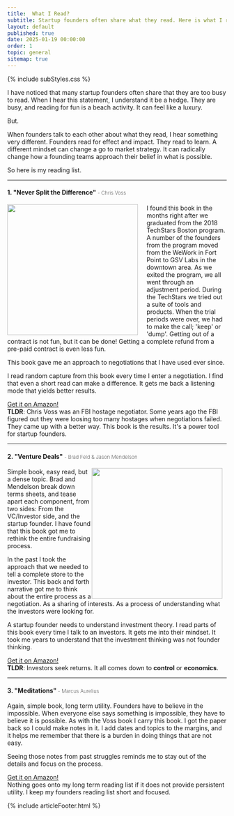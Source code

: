 ```yaml
---
title:  What I Read?
subtitle: Startup founders often share what they read. Here is what I read.
layout: default
published: true
date: 2025-01-19 00:00:00
order: 1
topic: general
sitemap: true
---
```


{% include subStyles.css %}

I have noticed that many startup founders often share that they are
too busy to read. When I hear this statement, I understand it be a hedge.
They are busy, and reading for fun is a beach activity. It can feel like
a luxury.

But.

When founders talk to each other about what they read, I hear something
very different. Founders read for effect and impact. They read to learn.
A different mindset can change a go to market strategy. It can radically change
how a founding teams approach their belief in what is possible.

So here is my reading list.

<hr>

#### 1. "Never Split the Difference" <small style="font-weight: 200;">- Chris Voss</small>

<a href="https://amzn.to/42lnR41" target="_blank" style="float: left; margin-right: 10px;">
<img src="/articles/assets/never-split-the-difference.png" class="img-fluid img-thumbnail" style="float: left; margin-right: 10px;" width="300">
</a>
I found this book in the months right after we graduated from the 2018 TechStars
Boston program. A number of the founders from the program moved from the WeWork in
Fort Point to GSV Labs in the downtown area. As we exited the program, we all went
through an adjustment period. During the TechStars we tried out a suite of tools
and products. When the trial periods were over, we had to make the call; 'keep'
or 'dump'. Getting out of a contract is not fun, but it can be done! Getting a complete
refund from a pre-paid contract is even less fun.

This book gave me an approach to negotiations that I have used ever since.

I read random capture from this book every time I enter a negotiation. I find that
even a short read can make a difference. It gets me back a listening mode that yields
better results.

<a href="https://amzn.to/42lnR41" class="btn btn-success" target="_blank">
   Get it on Amazon!
</a>

<div class="ceo-note">
    <b>TLDR</b>: Chris Voss was an FBI hostage negotiator. Some years ago the FBI figured
    out they were loosing too many hostages when negotiations failed. They came up with
    a better way. This book is the results. It's a power tool for startup founders.
</div>

<hr>

#### 2. "Venture Deals" <small style="font-weight: 200;">- Brad Feld & Jason Mendelson</small>

<a href="https://amzn.to/40lkZS9" target="_blank">
<img src="/articles/assets/never-split-the-difference.png" class="img-fluid img-thumbnail" style="float: right; margin-right: 10px;" width="300">
</a>
Simple book, easy read, but a dense topic. Brad and Mendelson break down terms sheets, and tease
apart each component, from two sides: From the VC/Investor side, and the startup founder. I
have found that this book got me to rethink the entire fundraising process.

In the past I took the approach that we needed to tell a complete store to the investor. This
back and forth narrative got me to think about the entire process as a negotiation. As a sharing
of interests. As a process of understanding what the investors were looking for.

A startup founder needs to understand investment theory. I read parts of this book every time
I talk to an investors. It gets me into their mindset. It took me years to understand that
the investment thinking was not founder thinking.

<a href="https://amzn.to/40lkZS9" class="btn btn-success" target="_blank">
   Get it on Amazon!
</a>

<div class="ceo-note">
    <b>TLDR</b>: Investors seek returns. It all comes down to <b>control</b> or <b>economics</b>.
</div>

<hr>

#### 3. "Meditations" <small style="font-weight: 200;">- Marcus Aurelius</small>

Again, simple book, long term utility. Founders have to believe in the impossible. When
everyone else says something is impossible, they have to believe it is possible. As with the
Voss book I carry this book. I got the paper back so I could make notes in it. I add dates
and topics to the margins, and it helps me remember that there is a burden in doing things
that are not easy.

Seeing those notes from past struggles reminds me to stay out of the details and focus
on the process.

<a href="https://amzn.to/4h1Eu9g" class="btn btn-success" target="_blank">
   Get it on Amazon!
</a>

<div class="ceo-note">
    Nothing goes onto my long term reading list if it does not provide
    persistent utility. I keep my founders reading list short and focused.
</div>

{% include articleFooter.html %}
